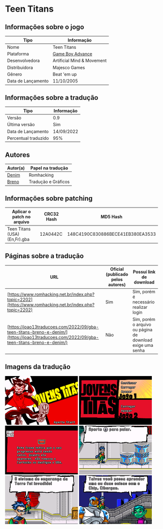 # Teen Titans

## Informações sobre o jogo

| Tipo | Informação |
| ----------- | ----------- |
| Nome | Teen Titans |
| Plataforma | [Game Boy Advance](../) |
| Desenvolvedora | Artificial Mind &amp; Movement |
| Distribuidora | Majesco Games |
| Gênero | Beat 'em up |
| Data de Lançamento | 11/10/2005 |

## Informações sobre a tradução

| Tipo | Informação |
| ----------- | ----------- |
| Versão | 0\.9 |
| Última versão | Sim |
| Data de Lançamento | 14/09/2022 |
| Percentual traduzido | 95% |

## Autores

| Autor(a) | Papel na tradução |
| ----------- | ----------- |
| [Denim](../../../autores/denim/) | Romhacking |
| [Breno](../../../autores/breno/) | Tradução e Gráficos |

## Informações sobre patching

| Aplicar o patch no arquivo | CRC32 Hash | MD5 Hash |
| ----------- | ----------- | ----------- |
| Teen Titans \(USA\) \(En,Fr\)\.gba | 12A0442C | 148C4190C830886BECE41EB380EA3533 |

## Páginas sobre a tradução

| URL | Oficial (publicado pelos autores) | Possuí link de download |
| ----------- | ----------- | ----------- |
| [https://www.romhacking.net.br/index.php?topic=2202](https://www.romhacking.net.br/index.php?topic=2202) | Sim | Sim, porém é necessário realizar login |
| [https://joao13traducoes.com/2022/09/gba-teen-titans-breno-e-denim/](https://joao13traducoes.com/2022/09/gba-teen-titans-breno-e-denim/) | Não | Sim, porém o arquivo ou página de download exige uma senha |

## Imagens da tradução

![Imagem de exemplo da tradução 1](1.png)
![Imagem de exemplo da tradução 2](2.png)
![Imagem de exemplo da tradução 3](3.png)
![Imagem de exemplo da tradução 4](4.png)
![Imagem de exemplo da tradução 5](5.png)
![Imagem de exemplo da tradução 6](6.png)